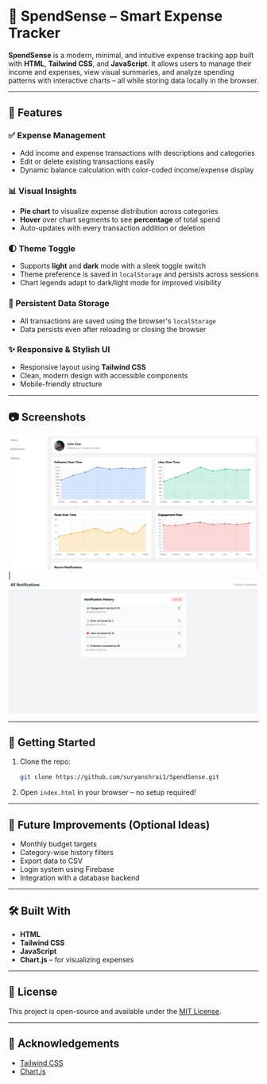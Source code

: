 # 💸 SpendSense – Smart Expense Tracker

**SpendSense** is a modern, minimal, and intuitive expense tracking app built with **HTML**, **Tailwind CSS**, and **JavaScript**. It allows users to manage their income and expenses, view visual summaries, and analyze spending patterns with interactive charts – all while storing data locally in the browser.

---

## 🌟 Features

### ✅ Expense Management
- Add income and expense transactions with descriptions and categories
- Edit or delete existing transactions easily
- Dynamic balance calculation with color-coded income/expense display

### 📊 Visual Insights
- **Pie chart** to visualize expense distribution across categories
- **Hover** over chart segments to see **percentage** of total spend
- Auto-updates with every transaction addition or deletion

### 🌓 Theme Toggle
- Supports **light** and **dark** mode with a sleek toggle switch
- Theme preference is saved in `localStorage` and persists across sessions
- Chart legends adapt to dark/light mode for improved visibility

### 💾 Persistent Data Storage
- All transactions are saved using the browser's `localStorage`
- Data persists even after reloading or closing the browser

### ✨ Responsive & Stylish UI
- Responsive layout using **Tailwind CSS**
- Clean, modern design with accessible components
- Mobile-friendly structure

---

## 📷 Screenshots

![UI](image.png) | ![Notifications](image-1.png)

---

## 🚀 Getting Started

1. Clone the repo:
   ```bash
   git clone https://github.com/suryanshrai1/SpendSense.git
   ```
2. Open `index.html` in your browser – no setup required!

---

## 📌 Future Improvements (Optional Ideas)
- Monthly budget targets
- Category-wise history filters
- Export data to CSV
- Login system using Firebase
- Integration with a database backend

---

## 🛠️ Built With
- **HTML**
- **Tailwind CSS**
- **JavaScript**
- **Chart.js** – for visualizing expenses

---

## 📄 License

This project is open-source and available under the [MIT License](LICENSE).

---

## 🙌 Acknowledgements
- [Tailwind CSS](https://tailwindcss.com/)
- [Chart.js](https://www.chartjs.org/)
```

